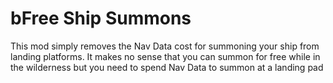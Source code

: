 # bFree Ship Summons
This mod simply removes the Nav Data cost for summoning your ship from landing platforms.  It makes no sense that you can summon for free while in the wilderness but you need to spend Nav Data to summon at a landing pad
